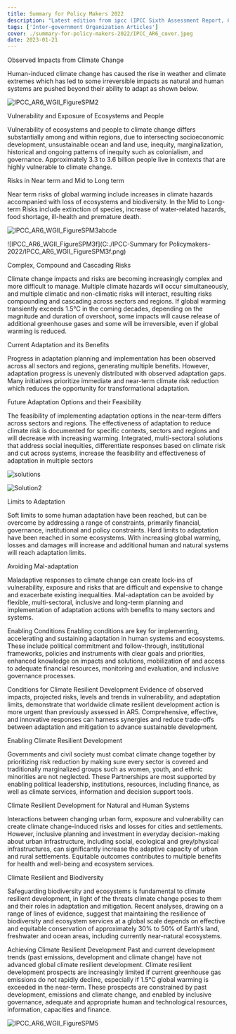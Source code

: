 ```yaml
---
title: Summary for Policy Makers 2022
description: "Latest edition from ipcc (IPCC Sixth Assessment Report, Climate Change 2022: Impacts, Adaptation and Vulnerability)"
tags: ['Inter-government Organization Articles']
cover: ./summary-for-policy-makers-2022/IPCC_AR6_cover.jpeg
date: 2023-01-21
---
```


Observed Impacts from Climate Change

Human-induced climate change has caused the rise in weather and climate extremes which has led to some irreversible impacts as natural and human systems are pushed beyond their ability to adapt as shown below.

![IPCC_AR6_WGII_FigureSPM2](./summary-for-policy-makers-2022/IPCC_AR6_WGII_FigureSPM2.png)



Vulnerability and Exposure of Ecosystems and People

Vulnerability of ecosystems and people to climate change differs substantially among and within regions, due to intersecting socioeconomic development, unsustainable ocean and land use, inequity, marginalization, historical and ongoing patterns of inequity such as colonialism, and governance. Approximately 3.3 to 3.6 billion people live in contexts that are highly vulnerable to climate change.





Risks in Near term and Mid to Long term 

Near term risks of global warming include increases in climate hazards accompanied with loss of ecosystems and biodiversity. In the Mid to Long-term Risks include extinction of species, increase of water-related hazards, food shortage, ill-health and premature death.



![IPCC_AR6_WGII_FigureSPM3abcde](./summary-for-policy-makers-2022/IPCC_AR6_WGII_FigureSPM3abcde.png)





![IPCC_AR6_WGII_FigureSPM3f](C:./IPCC-Summary for Policymakers-2022/IPCC_AR6_WGII_FigureSPM3f.png)

Complex, Compound and Cascading Risks

Climate change impacts and risks are becoming increasingly complex and more difficult to manage. Multiple climate hazards will occur simultaneously, and multiple climatic and non-climatic risks will interact, resulting risks compounding and cascading across sectors and regions. If global warming transiently exceeds 1.5°C in the coming decades, depending on the magnitude and duration of overshoot, some impacts will cause release of additional greenhouse gases and some will be irreversible, even if global warming is reduced.



Current Adaptation and its Benefits

Progress in adaptation planning and implementation has been observed across all sectors and regions, generating multiple benefits. However, adaptation progress is unevenly distributed with observed adaptation gaps. Many initiatives prioritize immediate and near-term climate risk reduction which reduces the opportunity for transformational adaptation.



Future Adaptation Options and their Feasibility

The feasibility of implementing adaptation options in the near-term differs across sectors and regions. The effectiveness of adaptation to reduce climate risk is documented for specific contexts, sectors and regions and will decrease with increasing warming. Integrated, multi-sectoral solutions that address social inequities, differentiate responses based on climate risk and cut across systems, increase the feasibility and effectiveness of adaptation in multiple sectors 



![solutions](./summary-for-policy-makers-2022/solutions.png)

![Solution2](./summary-for-policy-makers-2022/Solution2.png)

Limits to Adaptation

Soft limits to some human adaptation have been reached, but can be overcome by addressing a range of constraints,
primarily financial, governance, institutional and policy constraints. Hard limits to adaptation have been reached in some ecosystems. With increasing global warming, losses and damages will increase and additional human and natural systems will reach adaptation limits. 



Avoiding Mal-adaptation

Maladaptive responses to climate change can create lock-ins of vulnerability, exposure and risks that are difficult and expensive to change and exacerbate existing inequalities. Mal-adaptation can be avoided by flexible, multi-sectoral, inclusive and long-term planning and implementation of adaptation actions with benefits to many sectors and systems.



Enabling Conditions
Enabling conditions are key for implementing, accelerating and sustaining adaptation in human systems and ecosystems. These include political commitment and follow-through, institutional frameworks, policies and instruments with clear goals and priorities, enhanced knowledge on impacts and solutions, mobilization of and access to adequate financial resources, monitoring and evaluation, and inclusive governance processes.



Conditions for Climate Resilient Development
Evidence of observed impacts, projected risks, levels and trends in vulnerability, and adaptation limits, demonstrate that
worldwide climate resilient development action is more urgent than previously assessed in AR5. Comprehensive, effective,
and innovative responses can harness synergies and reduce trade-offs between adaptation and mitigation to advance
sustainable development.



Enabling Climate Resilient Development

Governments and civil society must combat climate change together by prioritizing risk reduction by making sure every sector is covered and traditionally marginalized groups such as women, youth, and ethnic minorities are not neglected. These Partnerships are most supported by enabling political leadership, institutions, resources, including finance, as well as climate services, information and decision support tools.



Climate Resilient Development for Natural and Human Systems

Interactions between changing urban form, exposure and vulnerability can create climate change-induced risks and losses
for cities and settlements. However,  inclusive planning and investment in everyday decision-making about urban infrastructure, including social, ecological and grey/physical infrastructures, can significantly increase the adaptive capacity of urban and rural settlements. Equitable outcomes contributes to multiple benefits for health and well-being and ecosystem services. 



Climate Resilient and Biodiversity

Safeguarding biodiversity and ecosystems is fundamental to climate resilient development, in light of the threats climate
change poses to them and their roles in adaptation and mitigation. Recent analyses, drawing on a range of lines of evidence, suggest that maintaining the resilience of biodiversity and ecosystem services at a global scale depends on effective and equitable conservation of approximately 30% to 50% of Earth’s land, freshwater and ocean areas, including currently near-natural ecosystems.

Achieving Climate Resilient Development
Past and current development trends (past emissions, development and climate change) have not advanced global climate resilient development. Climate resilient development prospects are increasingly limited if current greenhouse gas emissions do not rapidly decline, especially if 1.5°C global warming is exceeded in the near-term. These prospects are constrained by past development, emissions and climate change, and enabled by inclusive governance, adequate and appropriate human and technological resources, information, capacities and finance.

![IPCC_AR6_WGII_FigureSPM5](./summary-for-policy-makers-2022/IPCC_AR6_WGII_FigureSPM5.png)